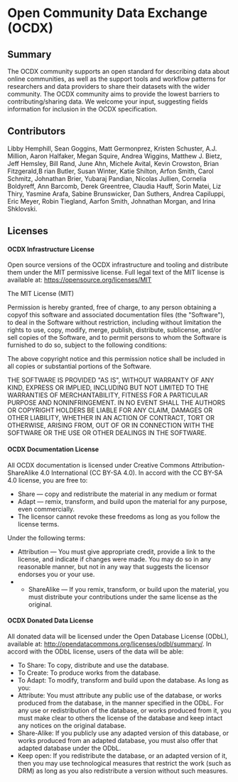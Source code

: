 # Open Community Data Exchange (OCDX)

## Summary

The OCDX community supports an open standard for describing data about online communities, as well as the support tools and workflow patterns for researchers and data providers to share their datasets with the wider community. The OCDX community aims to provide the lowest barriers to contributing/sharing data. We welcome your input, suggesting fields information for inclusion in the OCDX specification. 

## Contributors

Libby Hemphill, Sean Goggins, Matt Germonprez, Kristen Schuster, A.J. Million, Aaron Halfaker, Megan Squire, Andrea Wiggins, Matthew J. Bietz, Jeff Hemsley, Bill Rand, June Ahn, Michele Avital, Kevin Crowston, Brian Fitzgerald,B rian Butler, Susan Winter, Katie Shilton, Arfon Smith, Carol Schmitz, Johnathan Brier, Yubaraj Pandian, Nicolas Jullien, Cornelia Boldyreff, Ann Barcomb, Derek Greentree, Claudia Hauff, Sorin Matei, Liz Thiry, Yasmine Arafa, Sabine Brunswicker, Dan Suthers, Andrea Capiluppi, Eric Meyer, Robin Tiegland, Aarfon Smith, Johnathan Morgan, and Irina Shklovski.

## Licenses

#### OCDX Infrastructure License

Open source versions of the OCDX infrastructure and tooling and distribute them under the MIT permissive license. Full legal text of the MIT license is available at: https://opensource.org/licenses/MIT

The MIT License (MIT)

Permission is hereby granted, free of charge, to any person obtaining a copyof this software and associated documentation files (the "Software"), to deal in the Software without restriction, including without limitation the rights to use, copy, modify, merge, publish, distribute, sublicense, and/or sell copies of the Software, and to permit persons to whom the Software is furnished to do so, subject to the following conditions:

The above copyright notice and this permission notice shall be included in all copies or substantial portions of the Software.

THE SOFTWARE IS PROVIDED "AS IS", WITHOUT WARRANTY OF ANY KIND, EXPRESS OR IMPLIED, INCLUDING BUT NOT LIMITED TO THE WARRANTIES OF MERCHANTABILITY, FITNESS FOR A PARTICULAR PURPOSE AND NONINFRINGEMENT. IN NO EVENT SHALL THE AUTHORS OR COPYRIGHT HOLDERS BE LIABLE FOR ANY CLAIM, DAMAGES OR OTHER LIABILITY, WHETHER IN AN ACTION OF CONTRACT, TORT OR OTHERWISE, ARISING FROM, OUT OF OR IN CONNECTION WITH THE SOFTWARE OR THE USE OR OTHER DEALINGS IN THE SOFTWARE.

#### OCDX Documentation License 

All OCDX documentation is licensed under Creative Commons Attribution-ShareAlike 4.0 International (CC BY-SA 4.0). In accord with the CC BY-SA 4.0 license, you are free to:

- Share — copy and redistribute the material in any medium or format
- Adapt — remix, transform, and build upon the material for any purpose, even commercially.
- The licensor cannot revoke these freedoms as long as you follow the license terms.

Under the following terms:

- Attribution — You must give appropriate credit, provide a link to the license, and indicate if changes were made. You may do so in any reasonable manner, but not in any way that suggests the licensor endorses you or your use.
- - ShareAlike — If you remix, transform, or build upon the material, you must distribute your contributions under the same license as the original.

#### OCDX Donated Data License

All donated data will be licensed under the Open Database License (ODbL), available at: http://opendatacommons.org/licenses/odbl/summary/. In accord with the ODbL license, users of the data will be able:
- To Share: To copy, distribute and use the database.
- To Create: To produce works from the database.
- To Adapt: To modify, transform and build upon the database.
As long as you:
- Attribute: You must attribute any public use of the database, or works produced from the database, in the manner specified in the ODbL. For any use or redistribution of the database, or works produced from it, you must make clear to others the license of the database and keep intact any notices on the original database.
- Share-Alike: If you publicly use any adapted version of this database, or works produced from an adapted database, you must also offer that adapted database under the ODbL.
- Keep open: If you redistribute the database, or an adapted version of it, then you may use technological measures that restrict the work (such as DRM) as long as you also redistribute a version without such measures.
